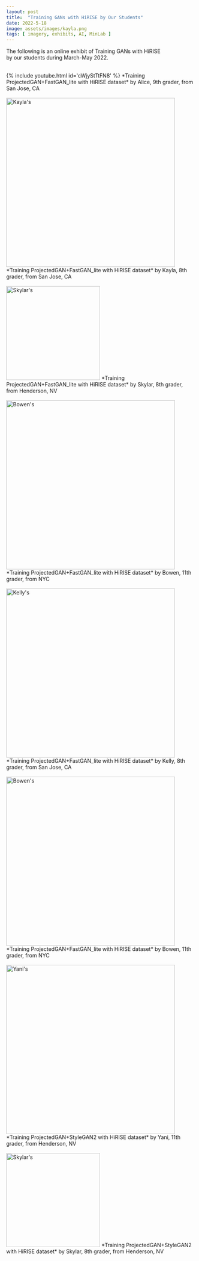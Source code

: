 ```yaml
---
layout: post
title:  "Training GANs with HiRISE by Our Students"
date: 2022-5-18
image: assets/images/kayla.png
tags: [ imagery, exhibits, AI, MinLab ]
---
```


The following is an online exhibit of Training GANs with HiRISE  
by our students during March-May 2022.

<br>
{% include youtube.html id='cWjyStTtFN8' %}
*Training ProjectedGAN+FastGAN_lite with HiRISE dataset*  
by Alice, 9th grader, from San Jose, CA
<br>
<br>

<img width=450 src="/assets/images/kayla_hirise.gif" class="img-fluid" alt="Kayla's" />  
*Training ProjectedGAN+FastGAN_lite with HiRISE dataset*  
by Kayla, 8th grader, from San Jose, CA
<br>
<br>

<img width=250 src="/assets/images/skylar_hirise.gif" class="img-fluid" alt="Skylar's" />  
*Training ProjectedGAN+FastGAN_lite with HiRISE dataset*  
by Skylar, 8th grader, from Henderson, NV
<br>
<br>

<img width=450 src="/assets/images/bowen_hirise.gif" class="img-fluid" alt="Bowen's" />  
*Training ProjectedGAN+FastGAN_lite with HiRISE dataset*  
by Bowen, 11th grader, from NYC
<br>
<br>

<img width=450 src="/assets/images/kelly_hirise.gif" class="img-fluid" alt="Kelly's" />  
*Training ProjectedGAN+FastGAN_lite with HiRISE dataset*  
by Kelly, 8th grader, from San Jose, CA
<br>
<br>

<img width=450 src="/assets/images/bowen_hirise2.gif" class="img-fluid" alt="Bowen's" />  
*Training ProjectedGAN+FastGAN_lite with HiRISE dataset*  
by Bowen, 11th grader, from NYC  
<br>
<br>
<img width=450 src="/assets/images/yani_stylegan2_hirise.gif" class="img-fluid" alt="Yani's" />  
*Training ProjectedGAN+StyleGAN2 with HiRISE dataset*  
by Yani, 11th grader, from Henderson, NV
<br>
<br>
<img width=250 src="/assets/images/skylar_p_stylegan2_hiriseb.gif" class="img-fluid" alt="Skylar's" />  
*Training ProjectedGAN+StyleGAN2 with HiRISE dataset*  
by Skylar, 8th grader, from Henderson, NV